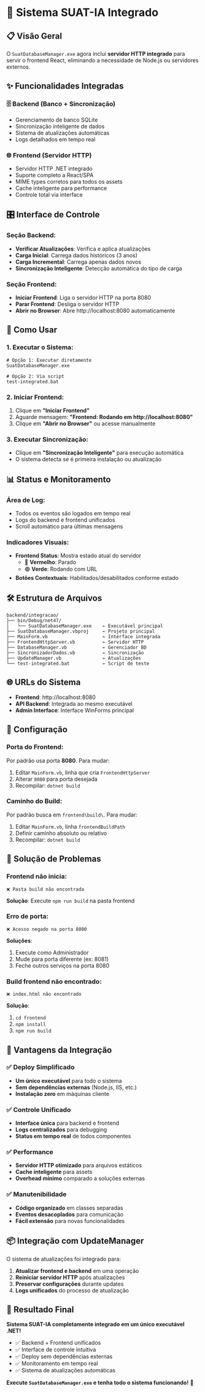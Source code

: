 # 🚀 Sistema SUAT-IA Integrado

## 📋 Visão Geral

O `SuatDatabaseManager.exe` agora inclui **servidor HTTP integrado** para servir o frontend React, eliminando a necessidade de Node.js ou servidores externos.

## ✨ Funcionalidades Integradas

### 🗄️ **Backend (Banco + Sincronização)**
- Gerenciamento de banco SQLite
- Sincronização inteligente de dados
- Sistema de atualizações automáticas
- Logs detalhados em tempo real

### 🌐 **Frontend (Servidor HTTP)**
- Servidor HTTP .NET integrado
- Suporte completo a React/SPA
- MIME types corretos para todos os assets
- Cache inteligente para performance
- Controle total via interface

## 🎛️ Interface de Controle

### **Seção Backend:**
- **Verificar Atualizações**: Verifica e aplica atualizações
- **Carga Inicial**: Carrega dados históricos (3 anos)
- **Carga Incremental**: Carrega apenas dados novos
- **Sincronização Inteligente**: Detecção automática do tipo de carga

### **Seção Frontend:**
- **Iniciar Frontend**: Liga o servidor HTTP na porta 8080
- **Parar Frontend**: Desliga o servidor HTTP
- **Abrir no Browser**: Abre http://localhost:8080 automaticamente

## 🚀 Como Usar

### **1. Executar o Sistema:**
```batch
# Opção 1: Executar diretamente
SuatDatabaseManager.exe

# Opção 2: Via script
test-integrated.bat
```

### **2. Iniciar Frontend:**
1. Clique em **"Iniciar Frontend"**
2. Aguarde mensagem: **"Frontend: Rodando em http://localhost:8080"**
3. Clique em **"Abrir no Browser"** ou acesse manualmente

### **3. Executar Sincronização:**
- Clique em **"Sincronização Inteligente"** para execução automática
- O sistema detecta se é primeira instalação ou atualização

## 📊 Status e Monitoramento

### **Área de Log:**
- Todos os eventos são logados em tempo real
- Logs do backend e frontend unificados
- Scroll automático para últimas mensagens

### **Indicadores Visuais:**
- **Frontend Status**: Mostra estado atual do servidor
  - 🔴 **Vermelho**: Parado
  - 🟢 **Verde**: Rodando com URL
- **Botões Contextuais**: Habilitados/desabilitados conforme estado

## 🛠️ Estrutura de Arquivos

```
backend/integracao/
├── bin/Debug/net47/
│   └── SuatDatabaseManager.exe    ← Executável principal
├── SuatDatabaseManager.vbproj     ← Projeto principal
├── MainForm.vb                    ← Interface integrada
├── FrontendHttpServer.vb          ← Servidor HTTP
├── DatabaseManager.vb             ← Gerenciador BD
├── SincronizadorDados.vb          ← Sincronização
├── UpdateManager.vb               ← Atualizações
└── test-integrated.bat            ← Script de teste
```

## 🌐 URLs do Sistema

- **Frontend**: http://localhost:8080
- **API Backend**: Integrada ao mesmo executável
- **Admin Interface**: Interface WinForms principal

## 🔧 Configuração

### **Porta do Frontend:**
Por padrão usa porta **8080**. Para mudar:

1. Editar `MainForm.vb`, linha que cria `FrontendHttpServer`
2. Alterar `8080` para porta desejada
3. Recompilar: `dotnet build`

### **Caminho do Build:**
Por padrão busca em `frontend\build\`. Para mudar:

1. Editar `MainForm.vb`, linha `frontendBuildPath`
2. Definir caminho absoluto ou relativo
3. Recompilar: `dotnet build`

## 🚨 Solução de Problemas

### **Frontend não inicia:**
```
❌ Pasta build não encontrada
```
**Solução**: Execute `npm run build` na pasta frontend

### **Erro de porta:**
```
❌ Acesso negado na porta 8080
```
**Soluções**:
1. Execute como Administrador
2. Mude para porta diferente (ex: 8081)
3. Feche outros serviços na porta 8080

### **Build frontend não encontrado:**
```
❌ index.html não encontrado
```
**Solução**: 
1. `cd frontend`
2. `npm install`
3. `npm run build`

## 🎯 Vantagens da Integração

### ✅ **Deploy Simplificado**
- **Um único executável** para todo o sistema
- **Sem dependências externas** (Node.js, IIS, etc.)
- **Instalação zero** em máquinas cliente

### ✅ **Controle Unificado**
- **Interface única** para backend e frontend
- **Logs centralizados** para debugging
- **Status em tempo real** de todos componentes

### ✅ **Performance**
- **Servidor HTTP otimizado** para arquivos estáticos
- **Cache inteligente** para assets
- **Overhead mínimo** comparado a soluções externas

### ✅ **Manutenibilidade**
- **Código organizado** em classes separadas
- **Eventos desacoplados** para comunicação
- **Fácil extensão** para novas funcionalidades

## 📦 Integração com UpdateManager

O sistema de atualizações foi integrado para:

1. **Atualizar frontend e backend** em uma operação
2. **Reiniciar servidor HTTP** após atualizações
3. **Preservar configurações** durante updates
4. **Logs unificados** do processo de atualização

## 🎉 Resultado Final

**Sistema SUAT-IA completamente integrado em um único executável .NET!**

- ✅ Backend + Frontend unificados
- ✅ Interface de controle intuitiva  
- ✅ Deploy sem dependências externas
- ✅ Monitoramento em tempo real
- ✅ Sistema de atualizações automáticas

**Execute `SuatDatabaseManager.exe` e tenha todo o sistema funcionando!** 🚀
